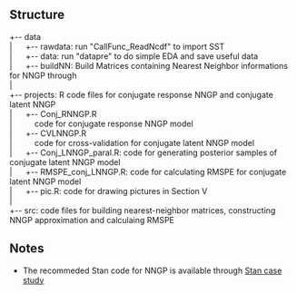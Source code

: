 
Structure
------------------
+-- data<br />
|   &nbsp;&nbsp;&nbsp;&nbsp;        +-- rawdata: run "CallFunc_ReadNcdf" to import SST<br />
|   &nbsp;&nbsp;&nbsp;&nbsp;        +-- data: run "datapre" to do simple EDA and save useful data<br />
|   &nbsp;&nbsp;&nbsp;&nbsp;       +-- buildNN: Build Matrices containing Nearest Neighbor informations for NNGP through<br />
|<br />
+-- projects: R code files for conjugate response NNGP and conjugate latent NNGP <br />
|   &nbsp;&nbsp;&nbsp;&nbsp;     +-- Conj_RNNGP.R  <br />
|   &nbsp;&nbsp;&nbsp;&nbsp;&nbsp;&nbsp;&nbsp;&nbsp;   code for conjugate response NNGP model <br />
|   &nbsp;&nbsp;&nbsp;&nbsp;     +-- CVLNNGP.R  <br />
|   &nbsp;&nbsp;&nbsp;&nbsp;&nbsp;&nbsp;&nbsp;&nbsp;   code for cross-validation for conjugate latent NNGP model<br />
|   &nbsp;&nbsp;&nbsp;&nbsp;       +-- Conj_LNNGP_paral.R: code for generating posterior samples of conjugate latent NNGP model <br />
|   &nbsp;&nbsp;&nbsp;&nbsp;       +-- RMSPE_conj_LNNGP.R: code for calculating RMSPE for conjugate latent NNGP model<br />
|   &nbsp;&nbsp;&nbsp;&nbsp;       +-- pic.R: code for drawing pictures in Section V<br />
|<br />
+-- src: code files for building nearest-neighbor matrices, constructing NNGP approximation and calculaing RMSPE <br />


Notes
---------
* The recommeded Stan code for NNGP is available through [Stan case study](http://mc-stan.org/users/documentation/case-studies/nngp.html)





